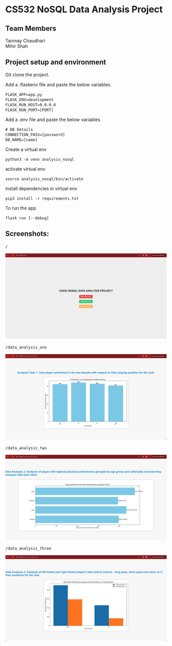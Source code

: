 # CS532 NoSQL Data Analysis Project

## Team Members

Tanmay Chaudhari  
Mihir Shah

## Project setup and environment

Git clone the project.  

Add a .flaskenv file and paste the below variables.

```
FLASK_APP=app.py
FLASK_ENV=development
FLASK_RUN_HOST=0.0.0.0
FLASK_RUN_PORT=[PORT]
```

Add a .env file and paste the below variables
```
# DB Details
CONNECTION_PASS=[password]
DB_NAME=[name]
```


Create a virtual env  
```
python3 -m venv analysis_nosql
```

activate virtual env  
```
source analysis_nosql/bin/activate
```

install dependencies in virtual env  
```
pip3 install -r requirements.txt
```

To run the app  
```
flask run [--debug]
```

## Screenshots:

`/`

![Homepage](screenshots/home.png)

`/data_analysis_one`

![Analysis One](screenshots/one.png)

`/data_analysis_two`

![Analysis Two](screenshots/two.png)

`/data_analysis_three`

![Analysis Three](screenshots/three.png)
